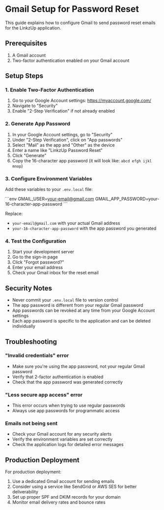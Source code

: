 # Gmail Setup for Password Reset

This guide explains how to configure Gmail to send password reset emails for the LinkzUp application.

## Prerequisites

1. A Gmail account
2. Two-factor authentication enabled on your Gmail account

## Setup Steps

### 1. Enable Two-Factor Authentication

1. Go to your Google Account settings: https://myaccount.google.com/
2. Navigate to "Security"
3. Enable "2-Step Verification" if not already enabled

### 2. Generate App Password

1. In your Google Account settings, go to "Security"
2. Under "2-Step Verification", click on "App passwords"
3. Select "Mail" as the app and "Other" as the device
4. Enter a name like "LinkzUp Password Reset"
5. Click "Generate"
6. Copy the 16-character app password (it will look like: `abcd efgh ijkl mnop`)

### 3. Configure Environment Variables

Add these variables to your `.env.local` file:

\`\`\`env
GMAIL_USER=your-email@gmail.com
GMAIL_APP_PASSWORD=your-16-character-app-password
\`\`\`

Replace:
- `your-email@gmail.com` with your actual Gmail address
- `your-16-character-app-password` with the app password you generated

### 4. Test the Configuration

1. Start your development server
2. Go to the sign-in page
3. Click "Forgot password?"
4. Enter your email address
5. Check your Gmail inbox for the reset email

## Security Notes

- Never commit your `.env.local` file to version control
- The app password is different from your regular Gmail password
- App passwords can be revoked at any time from your Google Account settings
- Each app password is specific to the application and can be deleted individually

## Troubleshooting

### "Invalid credentials" error
- Make sure you're using the app password, not your regular Gmail password
- Verify that 2-factor authentication is enabled
- Check that the app password was generated correctly

### "Less secure app access" error
- This error occurs when trying to use regular passwords
- Always use app passwords for programmatic access

### Emails not being sent
- Check your Gmail account for any security alerts
- Verify the environment variables are set correctly
- Check the application logs for detailed error messages

## Production Deployment

For production deployment:

1. Use a dedicated Gmail account for sending emails
2. Consider using a service like SendGrid or AWS SES for better deliverability
3. Set up proper SPF and DKIM records for your domain
4. Monitor email delivery rates and bounce rates
